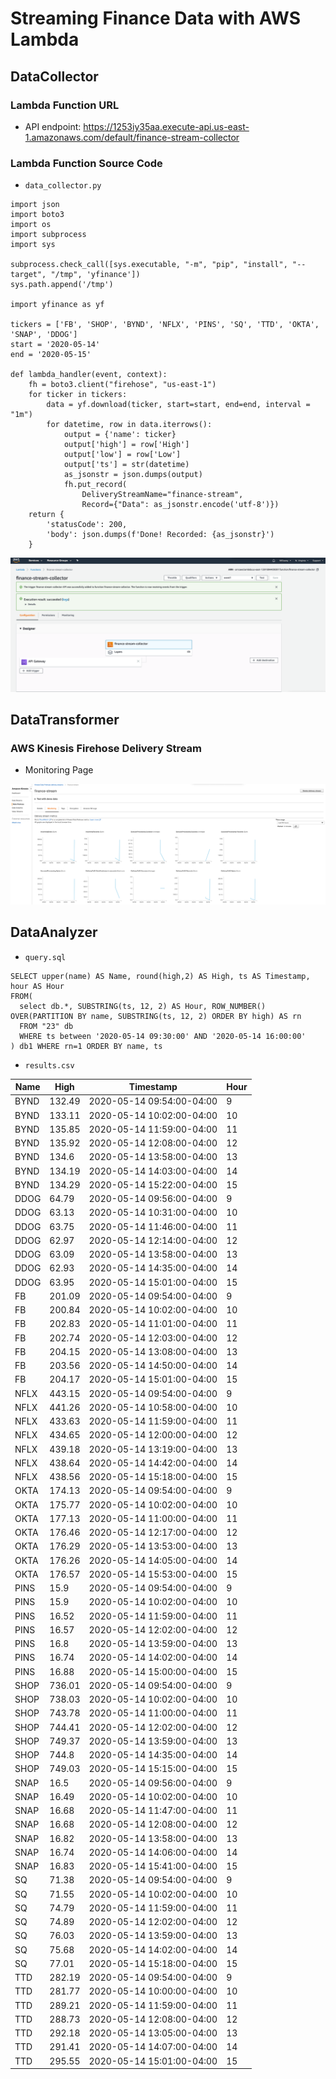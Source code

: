 # Streaming Finance Data with AWS Lambda

## DataCollector

### Lambda Function URL

- API endpoint: https://1253iy35aa.execute-api.us-east-1.amazonaws.com/default/finance-stream-collector

### Lambda Function Source Code

- `data_collector.py`

```
import json
import boto3
import os
import subprocess
import sys

subprocess.check_call([sys.executable, "-m", "pip", "install", "--target", "/tmp", 'yfinance'])
sys.path.append('/tmp')

import yfinance as yf

tickers = ['FB', 'SHOP', 'BYND', 'NFLX', 'PINS', 'SQ', 'TTD', 'OKTA', 'SNAP', 'DDOG']
start = '2020-05-14'
end = '2020-05-15'

def lambda_handler(event, context):
    fh = boto3.client("firehose", "us-east-1")
    for ticker in tickers:
        data = yf.download(ticker, start=start, end=end, interval = "1m")
        for datetime, row in data.iterrows():
            output = {'name': ticker}
            output['high'] = row['High']
            output['low'] = row['Low']
            output['ts'] = str(datetime)
            as_jsonstr = json.dumps(output)
            fh.put_record(
                DeliveryStreamName="finance-stream", 
                Record={"Data": as_jsonstr.encode('utf-8')})
    return {
        'statusCode': 200,
        'body': json.dumps(f'Done! Recorded: {as_jsonstr}')
    }
```

![](assets/lambda.png)

## DataTransformer

### AWS Kinesis Firehose Delivery Stream 

- Monitoring Page

![](assets/kinesis.png)


## DataAnalyzer

- `query.sql`

```
SELECT upper(name) AS Name, round(high,2) AS High, ts AS Timestamp, hour AS Hour
FROM(
  select db.*, SUBSTRING(ts, 12, 2) AS Hour, ROW_NUMBER() OVER(PARTITION BY name, SUBSTRING(ts, 12, 2) ORDER BY high) AS rn
  FROM "23" db
  WHERE ts between '2020-05-14 09:30:00' AND '2020-05-14 16:00:00'
) db1 WHERE rn=1 ORDER BY name, ts
```

- `results.csv`

|  Name  |  High    |  Timestamp                  |  Hour  |
|--------|----------|-----------------------------|--------|
|  BYND  |  132.49  |  2020-05-14 09:54:00-04:00  |  9     |
|  BYND  |  133.11  |  2020-05-14 10:02:00-04:00  |  10    |
|  BYND  |  135.85  |  2020-05-14 11:59:00-04:00  |  11    |
|  BYND  |  135.92  |  2020-05-14 12:08:00-04:00  |  12    |
|  BYND  |  134.6   |  2020-05-14 13:58:00-04:00  |  13    |
|  BYND  |  134.19  |  2020-05-14 14:03:00-04:00  |  14    |
|  BYND  |  134.29  |  2020-05-14 15:22:00-04:00  |  15    |
|  DDOG  |  64.79   |  2020-05-14 09:56:00-04:00  |  9     |
|  DDOG  |  63.13   |  2020-05-14 10:31:00-04:00  |  10    |
|  DDOG  |  63.75   |  2020-05-14 11:46:00-04:00  |  11    |
|  DDOG  |  62.97   |  2020-05-14 12:14:00-04:00  |  12    |
|  DDOG  |  63.09   |  2020-05-14 13:58:00-04:00  |  13    |
|  DDOG  |  62.93   |  2020-05-14 14:35:00-04:00  |  14    |
|  DDOG  |  63.95   |  2020-05-14 15:01:00-04:00  |  15    |
|  FB    |  201.09  |  2020-05-14 09:54:00-04:00  |  9     |
|  FB    |  200.84  |  2020-05-14 10:02:00-04:00  |  10    |
|  FB    |  202.83  |  2020-05-14 11:01:00-04:00  |  11    |
|  FB    |  202.74  |  2020-05-14 12:03:00-04:00  |  12    |
|  FB    |  204.15  |  2020-05-14 13:08:00-04:00  |  13    |
|  FB    |  203.56  |  2020-05-14 14:50:00-04:00  |  14    |
|  FB    |  204.17  |  2020-05-14 15:01:00-04:00  |  15    |
|  NFLX  |  443.15  |  2020-05-14 09:54:00-04:00  |  9     |
|  NFLX  |  441.26  |  2020-05-14 10:58:00-04:00  |  10    |
|  NFLX  |  433.63  |  2020-05-14 11:59:00-04:00  |  11    |
|  NFLX  |  434.65  |  2020-05-14 12:00:00-04:00  |  12    |
|  NFLX  |  439.18  |  2020-05-14 13:19:00-04:00  |  13    |
|  NFLX  |  438.64  |  2020-05-14 14:42:00-04:00  |  14    |
|  NFLX  |  438.56  |  2020-05-14 15:18:00-04:00  |  15    |
|  OKTA  |  174.13  |  2020-05-14 09:54:00-04:00  |  9     |
|  OKTA  |  175.77  |  2020-05-14 10:02:00-04:00  |  10    |
|  OKTA  |  177.13  |  2020-05-14 11:00:00-04:00  |  11    |
|  OKTA  |  176.46  |  2020-05-14 12:17:00-04:00  |  12    |
|  OKTA  |  176.29  |  2020-05-14 13:53:00-04:00  |  13    |
|  OKTA  |  176.26  |  2020-05-14 14:05:00-04:00  |  14    |
|  OKTA  |  176.57  |  2020-05-14 15:53:00-04:00  |  15    |
|  PINS  |  15.9    |  2020-05-14 09:54:00-04:00  |  9     |
|  PINS  |  15.9    |  2020-05-14 10:02:00-04:00  |  10    |
|  PINS  |  16.52   |  2020-05-14 11:59:00-04:00  |  11    |
|  PINS  |  16.57   |  2020-05-14 12:02:00-04:00  |  12    |
|  PINS  |  16.8    |  2020-05-14 13:59:00-04:00  |  13    |
|  PINS  |  16.74   |  2020-05-14 14:02:00-04:00  |  14    |
|  PINS  |  16.88   |  2020-05-14 15:00:00-04:00  |  15    |
|  SHOP  |  736.01  |  2020-05-14 09:54:00-04:00  |  9     |
|  SHOP  |  738.03  |  2020-05-14 10:02:00-04:00  |  10    |
|  SHOP  |  743.78  |  2020-05-14 11:00:00-04:00  |  11    |
|  SHOP  |  744.41  |  2020-05-14 12:02:00-04:00  |  12    |
|  SHOP  |  749.37  |  2020-05-14 13:59:00-04:00  |  13    |
|  SHOP  |  744.8   |  2020-05-14 14:35:00-04:00  |  14    |
|  SHOP  |  749.03  |  2020-05-14 15:15:00-04:00  |  15    |
|  SNAP  |  16.5    |  2020-05-14 09:56:00-04:00  |  9     |
|  SNAP  |  16.49   |  2020-05-14 10:02:00-04:00  |  10    |
|  SNAP  |  16.68   |  2020-05-14 11:47:00-04:00  |  11    |
|  SNAP  |  16.68   |  2020-05-14 12:08:00-04:00  |  12    |
|  SNAP  |  16.82   |  2020-05-14 13:58:00-04:00  |  13    |
|  SNAP  |  16.74   |  2020-05-14 14:06:00-04:00  |  14    |
|  SNAP  |  16.83   |  2020-05-14 15:41:00-04:00  |  15    |
|  SQ    |  71.38   |  2020-05-14 09:54:00-04:00  |  9     |
|  SQ    |  71.55   |  2020-05-14 10:02:00-04:00  |  10    |
|  SQ    |  74.79   |  2020-05-14 11:59:00-04:00  |  11    |
|  SQ    |  74.89   |  2020-05-14 12:02:00-04:00  |  12    |
|  SQ    |  76.03   |  2020-05-14 13:59:00-04:00  |  13    |
|  SQ    |  75.68   |  2020-05-14 14:02:00-04:00  |  14    |
|  SQ    |  77.01   |  2020-05-14 15:18:00-04:00  |  15    |
|  TTD   |  282.19  |  2020-05-14 09:54:00-04:00  |  9     |
|  TTD   |  281.77  |  2020-05-14 10:00:00-04:00  |  10    |
|  TTD   |  289.21  |  2020-05-14 11:59:00-04:00  |  11    |
|  TTD   |  288.73  |  2020-05-14 12:08:00-04:00  |  12    |
|  TTD   |  292.18  |  2020-05-14 13:05:00-04:00  |  13    |
|  TTD   |  291.41  |  2020-05-14 14:07:00-04:00  |  14    |
|  TTD   |  295.55  |  2020-05-14 15:01:00-04:00  |  15    |
